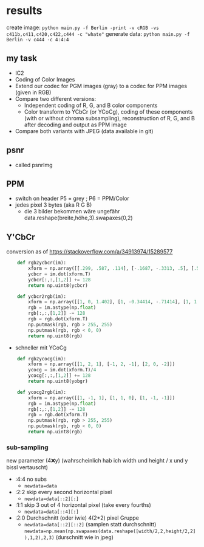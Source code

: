 # results
create image: `python main.py -f Berlin -print -v cRGB -vs c411b,c411,c420,c422,c444 -c "whate"`
generate data: `python main.py -f Berlin -v c444 -c 4:4:4`

## my task
- IC2
- Coding of Color Images
- Extend our codec for PGM images (gray) to a codec for PPM images (given in RGB)
- Compare two different versions:
    - Independent coding of R, G, and B color components
    - Color transform to YCbCr (or YCoCg), coding of these components (with or without chroma subsampling), reconstruction of R, G, and B after decoding and output as PPM image
- Compare both variants with JPEG (data available in git)

## psnr 
- called psnrImg

## PPM
- switch on header P5 = grey ; P6 = PPM/Color
- jedes pixel 3 bytes (aka R G B)
    - die 3 bilder bekommen wäre ungefähr data.reshape(breite,höhe,3).swapaxes(0,2)

## Y'CbCr
conversion as of https://stackoverflow.com/a/34913974/15289577
```python
    def rgb2ycbcr(im):
        xform = np.array([[.299, .587, .114], [-.1687, -.3313, .5], [.5, -.4187, -.0813]])
        ycbcr = im.dot(xform.T)
        ycbcr[:,:,[1,2]] += 128
        return np.uint8(ycbcr)

    def ycbcr2rgb(im):
        xform = np.array([[1, 0, 1.402], [1, -0.34414, -.71414], [1, 1.772, 0]])
        rgb = im.astype(np.float)
        rgb[:,:,[1,2]] -= 128
        rgb = rgb.dot(xform.T)
        np.putmask(rgb, rgb > 255, 255)
        np.putmask(rgb, rgb < 0, 0)
        return np.uint8(rgb)
```
- schneller mit YCoCg
```python
    def rgb2ycocg(im):
        xform = np.array([[1, 2, 1], [-1, 2, -1], [2, 0, -2]])
        ycocg = im.dot(xform.T)/4
        ycocg[:,:,[1,2]] += 128
        return np.uint8(yobgr)

    def ycocg2rgb(im):
        xform = np.array([[1, -1, 1], [1, 1, 0], [1, -1, -1]])
        rgb = im.astype(np.float)
        rgb[:,:,[1,2]] -= 128
        rgb = rgb.dot(xform.T)
        np.putmask(rgb, rgb > 255, 255)
        np.putmask(rgb, rgb < 0, 0)
        return np.uint8(rgb)
```

### sub-sampling
new parameter (4:x:y) (wahrscheinlich hab ich width und height / x und y bissl vertauscht)
- :4:4 no subs 
    - `newdata=data`
- :2:2 skip every second horizontal pixel
    - `newdata=data[::2][:]`
- :1:1 skip 3 out of 4 horizontal pixel (take every fourths)
    - `newdata=data[::4][:]`
- :2:0 Durchschnitt (oder iwie) 4(2*2) pixel Gruppe
    - `newdata=data[::2][::2]` (samplen statt durchschnitt) `newdata=np.mean(np.swapaxes(data.reshape([width/2,2,height/2,2]),1,2),2,3)` (durschnitt wie in jpeg)